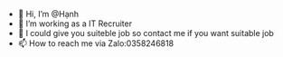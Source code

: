 - 👋 Hi, I’m @Hạnh 
- 👀 I’m working as a IT Recruiter
- 🌱 I could give you suiteble job so contact me if you want suitable job
- 📫 How to reach me via Zalo:0358246818

<!---
HanhLe20/HanhLe20 is a ✨ special ✨ repository because its `README.md` (this file) appears on your GitHub profile.
You can click the Preview link to take a look at your changes.
--->
